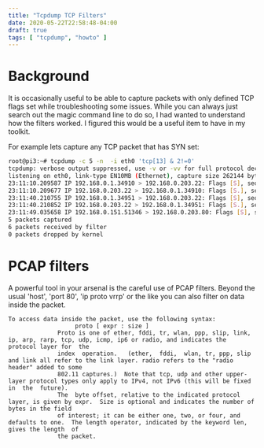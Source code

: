 ```yaml
---
title: "Tcpdump TCP Filters"
date: 2020-05-22T22:58:48-04:00
draft: true
tags: [ "tcpdump", "howto" ]
---
```

# Background

It is occasionally useful to be able to capture packets with only defined TCP flags set while troubleshooting some issues. While you can always just search out the magic command line to do so, I had wanted to understand how the filters worked. I figured this would be a useful item to have in my toolkit.

For example lets capture any TCP packet that has SYN set:
``` bash
root@pi3:~# tcpdump -c 5 -n  -i eth0 'tcp[13] & 2!=0'
tcpdump: verbose output suppressed, use -v or -vv for full protocol decode
listening on eth0, link-type EN10MB (Ethernet), capture size 262144 bytes
23:11:10.209587 IP 192.168.0.1.34910 > 192.168.0.203.22: Flags [S], seq 2362277497, win 14600, options [mss 1460,sackOK,TS val 106825941 ecr 0,nop,wscale 5], length 0
23:11:10.209677 IP 192.168.0.203.22 > 192.168.0.1.34910: Flags [S.], seq 268558861, ack 2362277498, win 65160, options [mss 1460,sackOK,TS val 4270385136 ecr 106825941,nop,wscale 7], length 0
23:11:40.210755 IP 192.168.0.1.34951 > 192.168.0.203.22: Flags [S], seq 1681472778, win 14600, options [mss 1460,sackOK,TS val 106828941 ecr 0,nop,wscale 5], length 0
23:11:40.210852 IP 192.168.0.203.22 > 192.168.0.1.34951: Flags [S.], seq 1131820815, ack 1681472779, win 65160, options [mss 1460,sackOK,TS val 4270415137 ecr 106828941,nop,wscale 7], length 0
23:11:49.035658 IP 192.168.0.151.51346 > 192.168.0.203.80: Flags [S], seq 3625716288, win 29200, options [mss 1460,sackOK,TS val 2169716477 ecr 0,nop,wscale 7], length 0
5 packets captured
6 packets received by filter
0 packets dropped by kernel
```

# PCAP filters

A powerful tool in your arsenal is the careful use of PCAP filters. Beyond the usual 'host', 'port 80', 'ip proto vrrp' or the like you can also filter on data inside the packet.

```
To access data inside the packet, use the following syntax:
                   proto [ expr : size ]
              Proto is one of ether, fddi, tr, wlan, ppp, slip, link, ip, arp, rarp, tcp, udp, icmp, ip6 or radio, and indicates the protocol layer for  the
              index  operation.   (ether,  fddi,  wlan, tr, ppp, slip and link all refer to the link layer. radio refers to the "radio header" added to some
              802.11 captures.)  Note that tcp, udp and other upper-layer protocol types only apply to IPv4, not IPv6 (this will be fixed  in  the  future).
              The  byte offset, relative to the indicated protocol layer, is given by expr.  Size is optional and indicates the number of bytes in the field
              of interest; it can be either one, two, or four, and defaults to one.  The length operator, indicated by the keyword len, gives the length  of
              the packet.
```